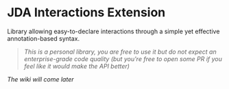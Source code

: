 # JDA Interactions Extension

Library allowing easy-to-declare interactions through a simple yet effective annotation-based syntax.

> *This is a personal library, you are free to use it but do not expect an enterprise-grade code quality (but you're
free to open some PR if you feel like it would make the API better)*


*The wiki will come later*
